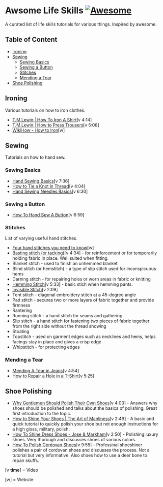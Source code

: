 # Awsome Life Skills [![Awesome](https://cdn.rawgit.com/sindresorhus/awesome/d7305f38d29fed78fa85652e3a63e154dd8e8829/media/badge.svg)](https://github.com/sindresorhus/awesome)
A curated list of life skills tutorials for various things. Inspired by awesome.

<!-- TOC -->
## Table of Content
- [Ironing](#ironing)
- [Sewing](#sewing)
	- [Sewing Basics](#sewing-basics)
	- [Sewing a Button](#sewing-a-button)
	- [Stitches](#stitches)
	- [Mending a Tear](#mending-a-tear)
- [Shoe Polishing](#shoe-polishing)

<!-- END -->

## Ironing
Various tutorials on how to iron clothes.

- [T.M.Lewin | How To Iron A Shirt](https://www.youtube.com/watch?v=yK6iQj-I_0w)[v 4:14]
- [T.M.Lewin | How to Press Trousers](https://www.youtube.com/watch?v=Lhuhb2KNqVM)[v 5:08]
- [WikiHow - How to Iron](http://www.wikihow.com/Iron)[w]

## Sewing
Tutorials on how to hand sew.

### Sewing Basics
- [Hand Sewing Basics](https://www.youtube.com/watch?v=B2mfJweh8a0)[v 7:36]
- [How to Tie a Knot in Thread](https://www.youtube.com/watch?v=PowkA9Bojlo)[v 4:04]
- [Hand Sewing Needles Basics](https://www.youtube.com/watch?v=hFv48OMpFSU)[v 6:30]

### Sewing a Button
- [How To Hand Sew A Button](https://youtu.be/rQRq--7InTE?t=69)[v 6:59]

### Stitches
List of varying useful hand stitches.
- [Four hand stitches you need to know](http://byhandlondon.com/blogs/by-hand-london/11628717-four-hand-stitches-you-need-to-know)[w]
- [Basting stitch (or tacking)](https://youtu.be/KCT-pC8X5m8)[v 4:34] - for reinforcement or for temporarily holding fabric in place. Well suited when fitting.
- Blanket stitch - used to finish an unhemmed blanket
- Blind stitch (or hemstitch) - a type of slip stitch used for inconspicuous hems
- Darning stitch - for repairing holes or worn areas in fabric or knitting
- [Hemming Stitch](https://www.youtube.com/watch?v=RrJjXcoeNUI)[v 5:33] - basic stich when hemming pants.
- [Invisible Stitch](https://www.youtube.com/watch?v=WbE5hXt27uU)[v 2:09]
- Tent stitch - diagonal embroidery stitch at a 45-degree angle
- Pad stitch - secures two or more layers of fabric together and provide firmness
- Rantering
- Running stitch - a hand stitch for seams and gathering
- Slip stitch - a hand stitch for fastening two pieces of fabric together from the right side without the thread showing
- Stoating
- Topstitch - used on garment edges such as necklines and hems, helps facings stay in place and gives a crisp edge
- Whipstitch - for protecting edges

### Mending a Tear
- [Mending A Tear in Jeans](https://youtu.be/-ynBWa5ej1Q?t=16)[v 4:54]
- [How to Repair a Hole in a T-Shirt](https://www.youtube.com/watch?v=vvDdzD5pF3M)[v 5:25]

## Shoe Polishing
- [Why Gentlemen Should Polish Their Own Shoes](https://www.youtube.com/watch?v=WpVxJoUeDmE)[v 4:03] - Answers why shoes should be polished and talks about the basics of polishing. Great first introduction to the topic.
- [How to Shine Your Shoes | The Art of Manliness](https://www.youtube.com/watch?v=od1jHUzgrAU&feature=youtu.be&t=33)[v 2:49] - A basic and quick tutorial to 
quickly polish your shoe but not enough instructions for a high gloss, military, polish.
- [How To Shine Dress Shoes - Jose & Markham](https://www.youtube.com/watch?v=ElRtz8Qz_s8)[v 2:50] - Polishing luxury shoes. Very thorough and discusses shoes
 of various colors.
- [How To Polish Cordovan Shoes](https://www.youtube.com/watch?v=EQ1k8mJt3iI&feature=youtu.be&t=10)[v 9:55] - Professinal shoeshiner polishes a pair of cordovan shoes and discusses the process. Not a tutorial but very informative. Also shoes how to use a deer bone to repair skuffs.

[v **time**] = Video

[w] = Website


